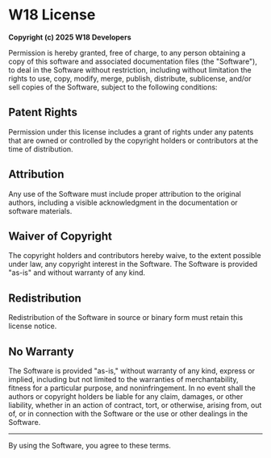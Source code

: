 # W18 License

**Copyright (c) 2025 W18 Developers**

Permission is hereby granted, free of charge, to any person obtaining a copy of this software and associated documentation files (the "Software"), to deal in the Software without restriction, including without limitation the rights to use, copy, modify, merge, publish, distribute, sublicense, and/or sell copies of the Software, subject to the following conditions:

## Patent Rights
Permission under this license includes a grant of rights under any patents that are owned or controlled by the copyright holders or contributors at the time of distribution.

## Attribution
Any use of the Software must include proper attribution to the original authors, including a visible acknowledgment in the documentation or software materials.

## Waiver of Copyright
The copyright holders and contributors hereby waive, to the extent possible under law, any copyright interest in the Software. The Software is provided "as-is" and without warranty of any kind.

## Redistribution
Redistribution of the Software in source or binary form must retain this license notice.

## No Warranty
The Software is provided "as-is," without warranty of any kind, express or implied, including but not limited to the warranties of merchantability, fitness for a particular purpose, and noninfringement. In no event shall the authors or copyright holders be liable for any claim, damages, or other liability, whether in an action of contract, tort, or otherwise, arising from, out of, or in connection with the Software or the use or other dealings in the Software.

---

By using the Software, you agree to these terms.
